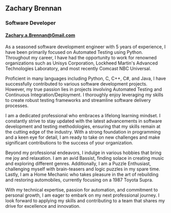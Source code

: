 ## Zachary Brennan
### Software Developer
#### Zachary.a.Brennan@Gmail.com

As a seasoned software development engineer with 5 years of experience, I have been primarily focused on Automated Testing using Python. Throughout my career, I have had the opportunity to work for renowned organizations such as Unisys Corporation, Lockheed Martin's Advanced Technologies Laboratory, and most recently Comcast NBC Universal.

Proficient in many languages including Python, C, C++, C#, and Java, I have successfully contributed to various software development projects. However, my true passion lies in projects involving Automated Testing and Continuous Integration/Deployment. I thoroughly enjoy leveraging my skills to create robust testing frameworks and streamline software delivery processes.

I am a dedicated professional who embraces a lifelong learning mindset. I constantly strive to stay updated with the latest advancements in software development and testing methodologies, ensuring that my skills remain at the cutting edge of the industry. With a strong foundation in programming and a keen eye for detail, I am ready to take on new challenges and make significant contributions to the success of your organization.

Beyond my professional endeavors, I indulge in various hobbies that bring me joy and relaxation. I am an avid Bassist, finding solace in creating music and exploring different genres. Additionally, I am a Puzzle Enthusiast, challenging myself with brain-teasers and logic puzzles in my spare time. Lastly, I am a Home Mechanic who takes pleasure in the art of rebuilding and restoring automobiles, currently focusing on a 1987 Toyota Supra.

With my technical expertise, passion for automation, and commitment to personal growth, I am eager to embark on my next professional journey. I look forward to applying my skills and contributing to a team that shares my drive for excellence and innovation.

<!--
**zachbrennan/zachbrennan** is a ✨ _special_ ✨ repository because its `README.md` (this file) appears on your GitHub profile.

Here are some ideas to get you started:

- 🔭 I’m currently working on ...
- 🌱 I’m currently learning ...
- 👯 I’m looking to collaborate on ...
- 🤔 I’m looking for help with ...
- 💬 Ask me about ...
- 📫 How to reach me: ...
- 😄 Pronouns: ...
- ⚡ Fun fact: ...
-->
